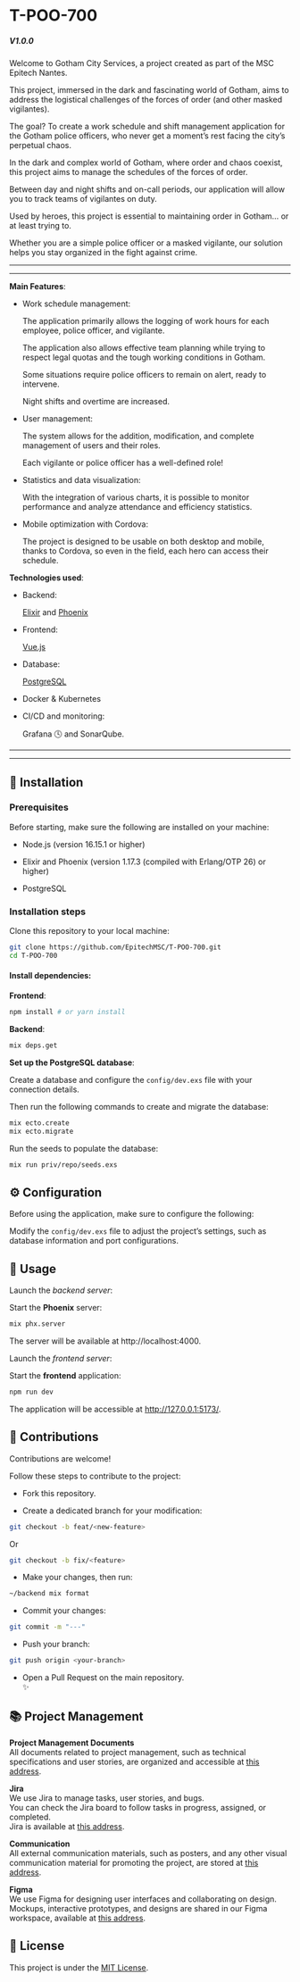 # T-POO-700

##### V1.0.0

Welcome to Gotham City Services, a project created as part of the MSC Epitech Nantes.

This project, immersed in the dark and fascinating world of Gotham, aims to address the logistical challenges of the forces of order (and other masked vigilantes).

The goal? To create a work schedule and shift management application for the Gotham police officers, who never get a moment’s rest facing the city’s perpetual chaos.

In the dark and complex world of Gotham, where order and chaos coexist, this project aims to manage the schedules of the forces of order.

Between day and night shifts and on-call periods, our application will allow you to track teams of vigilantes on duty.

Used by heroes, this project is essential to maintaining order in Gotham… or at least trying to.

Whether you are a simple police officer or a masked vigilante, our solution helps you stay organized in the fight against crime.

---

---

**Main Features**:

- Work schedule management:

  The application primarily allows the logging of work hours for each employee, police officer, and vigilante.

  The application also allows effective team planning while trying to respect legal quotas and the tough working conditions in Gotham.

  Some situations require police officers to remain on alert, ready to intervene.

  Night shifts and overtime are increased.

- User management:

  The system allows for the addition, modification, and complete management of users and their roles.

  Each vigilante or police officer has a well-defined role!

- Statistics and data visualization:

  With the integration of various charts, it is possible to monitor performance and analyze attendance and efficiency statistics.

- Mobile optimization with Cordova:

  The project is designed to be usable on both desktop and mobile, thanks to Cordova, so even in the field, each hero can access their schedule.

**Technologies used**:

- Backend:

  [Elixir](https://elixir-lang.org/) and [Phoenix](https://www.phoenixframework.org/)

- Frontend:

  [Vue.js](https://vuejs.org/)

- Database:

  [PostgreSQL](https://www.postgresql.org/)

- Docker & Kubernetes

- CI/CD and monitoring:

  Grafana 🕓 and SonarQube.

---

---

## 🏁 Installation

### Prerequisites

Before starting, make sure the following are installed on your machine:

- Node.js (version 16.15.1 or higher)

- Elixir and Phoenix (version 1.17.3 (compiled with Erlang/OTP 26) or higher)

- PostgreSQL

### Installation steps

Clone this repository to your local machine:

```bash
git clone https://github.com/EpitechMSC/T-POO-700.git
cd T-POO-700
```

#### Install dependencies:

**Frontend**:

```bash
npm install # or yarn install
```

**Backend**:

```bash
mix deps.get
```

**Set up the PostgreSQL database**:

Create a database and configure the `config/dev.exs` file with your connection details.

Then run the following commands to create and migrate the database:

```bash
mix ecto.create
mix ecto.migrate
```

Run the seeds to populate the database:

```bash
mix run priv/repo/seeds.exs
```

## ⚙️ Configuration

Before using the application, make sure to configure the following:

Modify the `config/dev.exs` file to adjust the project’s settings, such as database information and port configurations.

<!-- For run test you need to  -->

## 🔧 Usage

Launch the _backend server_:

Start the **Phoenix** server:

```bash
mix phx.server
```

The server will be available at http://localhost:4000.

Launch the _frontend server_:

Start the **frontend** application:

```bash
npm run dev
```

The application will be accessible at http://127.0.0.1:5173/.

## 🐙 Contributions

Contributions are welcome!

Follow these steps to contribute to the project:

- Fork this repository.

- Create a dedicated branch for your modification:

```bash
git checkout -b feat/<new-feature>
```

Or

```bash
git checkout -b fix/<feature>
```

- Make your changes, then run:

```bash
~/backend mix format
```

- Commit your changes:

```bash
git commit -m "---"
```

- Push your branch:

```bash
git push origin <your-branch>
```

- Open a Pull Request on the main repository.
  <br>✨

## 📚 Project Management

**Project Management Documents**
<br>All documents related to project management, such as technical specifications and user stories, are organized and accessible at [this address](https://t.ly/9qPXD).

**Jira**
<br>We use Jira to manage tasks, user stories, and bugs.
<br>You can check the Jira board to follow tasks in progress, assigned, or completed.
<br>Jira is available at [this address](https://t.ly/Z-HCg).

**Communication**
<br>All external communication materials, such as posters, and any other visual communication material for promoting the project, are stored at [this address](https://t.ly/Aw8h-).

**Figma**
<br>We use Figma for designing user interfaces and collaborating on design.
<br>Mockups, interactive prototypes, and designs are shared in our Figma workspace, available at [this address](https://t.ly/xyFaz).

## 📜 License

This project is under the [MIT License](https://fr.wikipedia.org/wiki/Licence_MIT).
